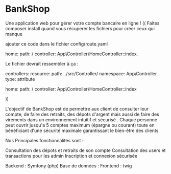 # BankShop

Une application web pour gérer votre compte bancaire en ligne !
((
Faites composer install quand vous récuperer les fichiers pour créer ceux qui manque

ajouter ce code dans le fichier config/route.yaml

home:
    path: /
    controller: App\Controller\HomeController::index.


Le fichier devrait ressembler à ça :

controllers:
    resource:
        path: ../src/Controller/
        namespace: App\Controller
    type: attribute

home:
    path: /
    controller: App\Controller\HomeController::index

))


L'objectif de BankShop est de permettre aux client de consulter leur compte, de faire des retraits,
des dépots d'argent mais aussi de faire des virements dans un environnement intuitif et sécurisé .
Chaque personne peut ouvrir jusqu'a 5 comptes maximum (épargne ou courant) toute en bénéficiant d'une 
sécurité maximale garantissant le bien-être des clients

Nos Principales fonctionnalités sont :

Consultation des dépots et retraits de son compte
Consultation des users et transactions pour les admin
Inscription et connexion sécurisée


Backend : Symfony (php)
Base de données : 
Frontend : twig
